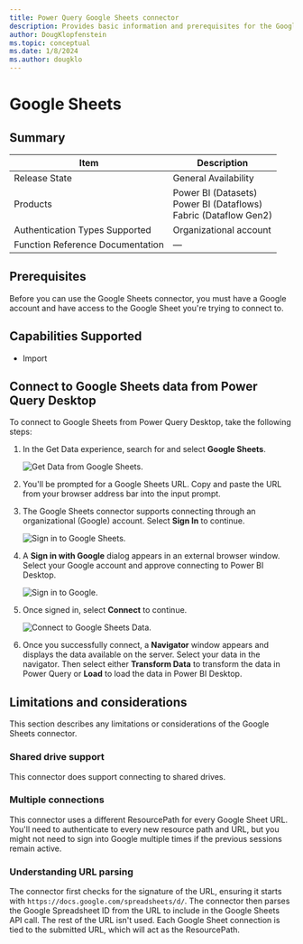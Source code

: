 ```yaml
---
title: Power Query Google Sheets connector
description: Provides basic information and prerequisites for the Google Sheets connector, descriptions of the optional input parameters, and discusses limitations and issues you might come across.
author: DougKlopfenstein
ms.topic: conceptual
ms.date: 1/8/2024
ms.author: dougklo
---
```


# Google Sheets

## Summary

| Item | Description |
| ---- | ----------- |
| Release State | General Availability |
| Products | Power BI (Datasets)<br/>Power BI (Dataflows)<br/>Fabric (Dataflow Gen2) |
| Authentication Types Supported | Organizational account |
| Function Reference Documentation | &mdash; |

## Prerequisites

Before you can use the Google Sheets connector, you must have a Google account and have access to the Google Sheet you're trying to connect to.

## Capabilities Supported

* Import

## Connect to Google Sheets data from Power Query Desktop

To connect to Google Sheets from Power Query Desktop, take the following steps:

1. In the Get Data experience, search for and select **Google Sheets**.

    ![Get Data from Google Sheets.](./media/google-sheets/get-data.png)

2. You'll be prompted for a Google Sheets URL. Copy and paste the URL from your browser address bar into the input prompt.

3. The Google Sheets connector supports connecting through an organizational (Google) account. Select **Sign In** to continue.

    ![Sign in to Google Sheets.](./media/google-sheets/sign-in.png)

4. A **Sign in with Google** dialog appears in an external browser window. Select your Google account and approve connecting to Power BI Desktop.

    ![Sign in to Google.](./media/google-sheets/sign-into-google.png)

5. Once signed in, select **Connect** to continue.

    ![Connect to Google Sheets Data.](./media/google-sheets/connect-online-to-data.png)

6. Once you successfully connect, a **Navigator** window appears and displays the data available on the server. Select your data in the navigator. Then select either **Transform Data** to transform the data in Power Query or **Load** to load the data in Power BI Desktop.

## Limitations and considerations

This section describes any limitations or considerations of the Google Sheets connector.

### Shared drive support

This connector does support connecting to shared drives.

### Multiple connections

This connector uses a different ResourcePath for every Google Sheet URL. You'll need to authenticate to every new resource path and URL, but you might not need to sign into Google multiple times if the previous sessions remain active.

### Understanding URL parsing

The connector first checks for the signature of the URL, ensuring it starts with `https://docs.google.com/spreadsheets/d/`. The connector then parses the Google Spreadsheet ID from the URL to include in the Google Sheets API call. The rest of the URL isn't used. Each Google Sheet connection is tied to the submitted URL, which will act as the ResourcePath.
